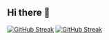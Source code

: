 ## Hi there 👋
[![GitHub Streak](https://streak-stats.demolab.com?user=biplavdotcom&theme=holi-theme&hide_border=true&mode=weekly)](https://git.io/streak-stats)
[![GitHub Streak](https://streak-stats.demolab.com/?user=DenverCoder1)](https://git.io/streak-stats)
